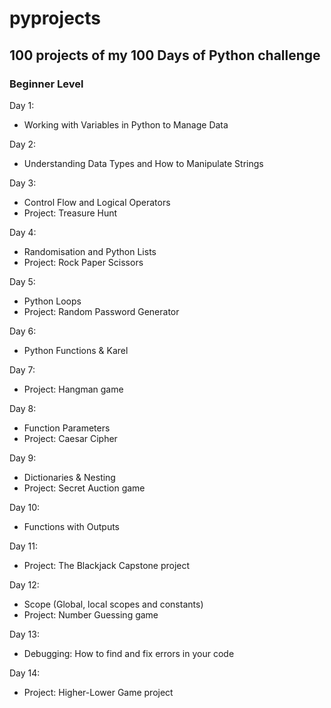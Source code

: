 # pyprojects

## 100 projects of my 100 Days of Python challenge

### Beginner Level

Day 1:

- Working with Variables in Python to Manage Data

Day 2:

- Understanding Data Types and How to Manipulate Strings

Day 3:

- Control Flow and Logical Operators
- Project: Treasure Hunt

Day 4:

- Randomisation and Python Lists
- Project: Rock Paper Scissors

Day 5:

- Python Loops
- Project: Random Password Generator

Day 6:

- Python Functions & Karel

Day 7:

- Project: Hangman game

Day 8:

- Function Parameters
- Project: Caesar Cipher

Day 9:

- Dictionaries & Nesting
- Project: Secret Auction game
  
Day 10:

- Functions with Outputs

Day 11:

- Project: The Blackjack Capstone project

Day 12:

- Scope (Global, local scopes and constants)
- Project: Number Guessing game

Day 13:

- Debugging: How to find and fix errors in your code

Day 14:

- Project: Higher-Lower Game project
